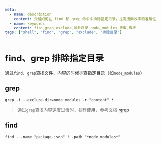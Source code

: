 ```yaml
---
meta:
  - name: description
    content: 介绍如何在 find 和 grep 命令中排除指定目录，提高搜索效率和准确性
  - name: keywords
    content: find,grep,exclude,排除目录,node_modules,搜索,查找
tags: ["shell", "find", "grep", "exclude", "排除目录"]
---
```


# find、grep 排除指定目录


通过`find`、`grep`查找文件、内容的时候排查指定目录（如`node_modules`）

## grep
```shell
grep -i --exclude-dir=node_modules -r "content" *
```

> 通过`grep`查找内容速度过慢时，推荐使用，参考文档 [rgrep](https://z.wiki/tech/ripgrep.html)

## find
```shell
find . -name "package.json" ! -path "*node_modules*"
```

